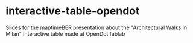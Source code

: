 # interactive-table-opendot
Slides for the maptimeBER presentation about the "Architectural Walks in Milan" interactive table made at OpenDot fablab
